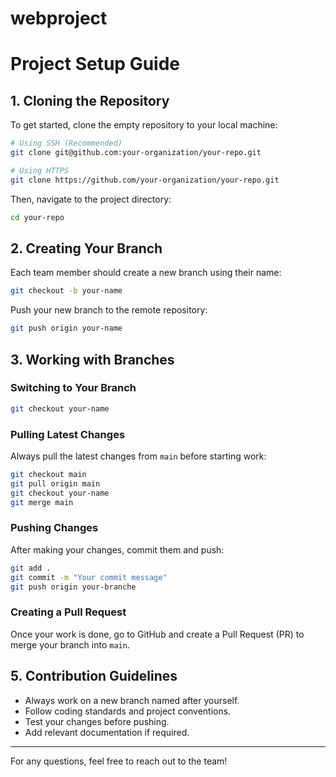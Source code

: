 # webproject
# Project Setup Guide

## 1. Cloning the Repository

To get started, clone the empty repository to your local machine:

```bash
# Using SSH (Recommended)
git clone git@github.com:your-organization/your-repo.git

# Using HTTPS
git clone https://github.com/your-organization/your-repo.git
```

Then, navigate to the project directory:

```bash
cd your-repo
```

## 2. Creating Your Branch

Each team member should create a new branch using their name:

```bash
git checkout -b your-name
```

Push your new branch to the remote repository:

```bash
git push origin your-name
```

## 3. Working with Branches

### Switching to Your Branch

```bash
git checkout your-name
```

### Pulling Latest Changes
Always pull the latest changes from `main` before starting work:

```bash
git checkout main
git pull origin main
git checkout your-name
git merge main
```

### Pushing Changes

After making your changes, commit them and push:

```bash
git add .
git commit -m "Your commit message"
git push origin your-branche
```

### Creating a Pull Request
Once your work is done, go to GitHub and create a Pull Request (PR) to merge your branch into `main`.


## 5. Contribution Guidelines

- Always work on a new branch named after yourself.
- Follow coding standards and project conventions.
- Test your changes before pushing.
- Add relevant documentation if required.

---
For any questions, feel free to reach out to the team!

